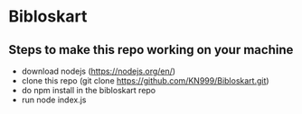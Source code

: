 # Bibloskart

## Steps to make this repo working on your machine
- download nodejs (https://nodejs.org/en/)
- clone this repo (git clone https://github.com/KN999/Bibloskart.git)
- do npm install in the bibloskart repo
- run node index.js

